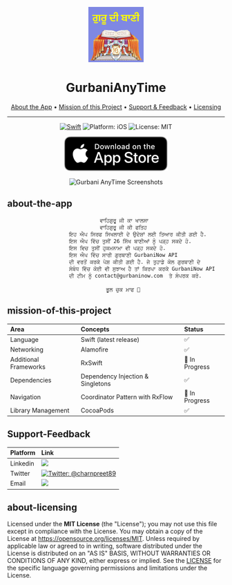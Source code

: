 
<p align="center">
    <img src="Resources/app_icon.png" alt="Gurabani AnyTime for iOS" height="128" width="128">
</p>

<h1 align="center">GurbaniAnyTime</h1>

<p align="center">
  <a href="#about-the-app">About the App</a> •
  <a href="#mission-of-this-project">Mission of this Project</a> •
  <a href="#Support-Feedback">Support & Feedback</a> •
  <a href="#about-licensing">Licensing</a>
</p>

---

<p align="center">
<a href="https://developer.apple.com/swift/"><img src="https://img.shields.io/badge/Swift-5-orange.svg?style=flat" alt="Swift"/></a>
<img src="https://img.shields.io/badge/Platform-iOS%2011.0+-lightgrey.svg" alt="Platform: iOS">
<img src="https://img.shields.io/github/license/erikmartens/NearbyWeather.svg?style=flat" alt="License: MIT">
</p>
<p align="center">
    <a href="https://apps.apple.com/us/app/id1526251689"><img src="Resources/app_store_badge.svg" alt="Download on the App Store"/></a>
</p>
<p align="center">
    <img src="Resources/screenshots.PNG" alt="Gurbani AnyTime Screenshots">
</p>


## about-the-app
                                  ਵਾਹਿਗੁਰੂ ਜੀ ਕਾ ਖਾਲਸਾ
                                  ਵਾਹਿਗੁਰੂ ਜੀ ਕੀ ਫਤਿਹ
                        ਇਹ ਐਪ ਸਿਰਫ ਸਿਖਲਾਈ ਦੇ ਉਦੇਸ਼ਾਂ ਲਈ ਤਿਆਰ ਕੀਤੀ ਗਈ ਹੈ. 
                        ਇਸ ਐਪ ਵਿੱਚ ਤੁਸੀਂ 26 ਸਿੱਖ ਬਾਣੀਆਂ ਨੂੰ ਪੜ੍ਹ ਸਕਦੇ ਹੋ.
                        ਇਸ ਵਿਚ ਤੁਸੀਂ ਹੁਕਮਨਾਮਾ ਵੀ ਪੜ੍ਹ ਸਕਦੇ ਹੋ. 
                        ਇਸ ਐਪ ਵਿੱਚ ਸਾਰੀ ਗੁਰਬਾਣੀ GurbaniNow API 
                        ਦੀ ਵਰਤੋਂ ਕਰਕੇ ਪੇਸ਼ ਕੀਤੀ ਗਈ ਹੈ. ਜੇ ਤੁਹਾਡੇ ਕੋਲ ਗੁਰਬਾਣੀ ਦੇ
                        ਸੰਬੰਧ ਵਿੱਚ ਕੋਈ ਵੀ ਸੁਝਾਅ ਹੈ ਤਾਂ ਕਿਰਪਾ ਕਰਕੇ GurbaniNow API 
                        ਦੀ ਟੀਮ ਨੂੰ contact@gurbaninow.com  ਤੇ ਸੰਪਰਕ ਕਰੋ.

                                    ਭੂਲ ਚੁਕ ਮਾਫ 🙏


## mission-of-this-project

| Area | Concepts | Status |
|:--|:--|:--|
| Language | Swift (latest release) | ✅ |
| Networking | Alamofire | ✅  |
| Additional Frameworks | RxSwift | 🔄 In Progress |
| Dependencies |Dependency Injection & Singletons | ✅ |
| Navigation | Coordinator Pattern with RxFlow | 🔄 In Progress |
| Library Management | CocoaPods | ✅ |

## Support-Feedback  

| Platform | Link |
|:--|:--|
| Linkedin | <a href="https://www.linkedin.com/in/charn89"><img src="https://img.shields.io/badge/linkedin-%230077B5.svg?&style=for-the-badge&logo=linkedin&logoColor=white"></a> |
| Twitter | <a href="https://twitter.com/charnpreet89"><img src="https://img.shields.io/badge/Twitter-@charnpreet89-blue.svg" alt="Twitter: @charnpreet89"/></a> |
| Email | <a href="mailto:sony_baf@yahoo.co.in"><img src="https://img.shields.io/badge/sony_baf@yahoo.co.in-blue?logo=mail&style=flat&logoColor=white"></a> |

    

## about-licensing

Licensed under the **MIT License** (the "License"); you may not use this file except in compliance with the License.
You may obtain a copy of the License at https://opensource.org/licenses/MIT.
Unless required by applicable law or agreed to in writing, software distributed under the License is distributed on an "AS IS" BASIS, WITHOUT WARRANTIES OR CONDITIONS OF ANY KIND, either express or implied. See the [LICENSE](./LICENSE) for the specific language governing permissions and limitations under the License.
